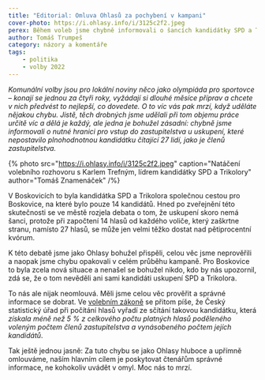 ```yaml
---
title: "Editorial: Omluva Ohlasů za pochybení v kampani"
cover-photo: https://i.ohlasy.info/i/3125c2f2.jpeg
perex: Během voleb jsme chybně informovali o šancích kandidátky SPD a Trikolory, kterou jsme tím mohli poškodit. Rozhodně to nebyl úmysl, chyba nás mrzí a omlouváme se za ni.
author: Tomáš Trumpeš
category: názory a komentáře
tags:
    - politika
    - volby 2022
---
```


*Komunální volby jsou pro lokální noviny něco jako olympiáda pro sportovce – konají se jednou za čtyři roky, vyžádají si dlouhé měsíce příprav a chcete v nich předvést to nejlepší, co dovedete. O to víc vás pak mrzí, když uděláte nějakou chybu. Jistě, těch drobných jsme udělali při tom objemu práce určitě víc a dělá je každý, ale jedna je bohužel zásadní: chybně jsme informovali o nutné hranici pro vstup do zastupitelstva u uskupení, které nepostavilo plnohodnotnou kandidátku čítající 27 lidí, jako je členů zastupitelstva.*

{% photo src="https://i.ohlasy.info/i/3125c2f2.jpeg" caption="Natáčení volebního rozhovoru s Karlem Trefným, lídrem kandidátky SPD a Trikolory" author="Tomáš Znamenáček" /%}

V Boskovicích to byla kandidátka SPD a Trikolora společnou cestou pro Boskovice, na které bylo pouze 14 kandidátů. Hned po zveřejnění této skutečnosti se ve městě rozjela debata o tom, že uskupení skoro nemá šanci, protože při započtení 14 hlasů od každého voliče, který zaškrtne stranu, namísto 27 hlasů, se může jen velmi těžko dostat nad pětiprocentní kvórum.

K této debatě jsme jako Ohlasy bohužel přispěli, celou věc jsme neprověřili a naopak jsme chybu opakovali v celém průběhu kampaně. Pro Boskovice to byla zcela nová situace a nenašel se bohužel nikdo, kdo by nás upozornil, zdá se, že o tom nevěděli ani sami kandidáti uskupení SPD a Trikolora. 

To nás ale nijak neomlouvá. Měli jsme celou věc prověřit a správné informace se dobrat. Ve [volebním zákoně](https://www.zakonyprolidi.cz/cs/2001-491) se přitom píše, že Český statistický úřad při počítání hlasů vyřadí ze sčítání takovou kandidátku, která *získala méně než 5 % z celkového počtu platných hlasů poděleného voleným počtem členů zastupitelstva a vynásobeného počtem jejích kandidátů*.

Tak ještě jednou jasně: Za tuto chybu se jako Ohlasy hluboce a upřímně omlouváme, naším hlavním cílem je poskytovat čtenářům správné informace, ne kohokoliv uvádět v omyl. Moc nás to mrzí.
